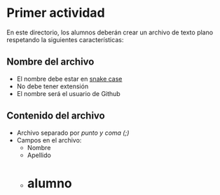 # Primer actividad

En este directorio, los alumnos deberán crear un archivo de texto plano
respetando la siguientes características:

## Nombre del archivo

* El nombre debe estar en [snake case](http://en.wikipedia.org/wiki/Snake_case)
* No debe tener extensión
* El nombre será el usuario de Github

## Contenido del archivo

* Archivo separado por *punto y coma (;)* 
* Campos en el archivo:
  * Nombre
  * Apellido
  * # alumno

